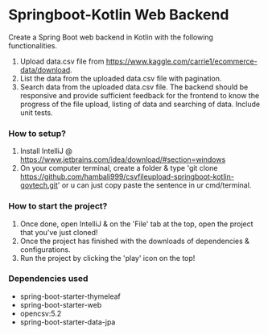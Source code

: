 # Springboot-Kotlin Web Backend

Create a Spring Boot web backend in Kotlin with the following functionalities.
1. Upload data.csv file from
   https://www.kaggle.com/carrie1/ecommerce-data/download.
2. List the data from the uploaded data.csv file with pagination.
3. Search data from the uploaded data.csv file.
   The backend should be responsive and provide sufficient feedback for the frontend to
   know the progress of the file upload, listing of data and searching of data.
   Include unit tests.

### How to setup?

1. Install IntelliJ @ https://www.jetbrains.com/idea/download/#section=windows
2. On your computer terminal, create a folder & type 'git clone https://github.com/hambali999/csvfileupload-springboot-kotlin-govtech.git' or u can just copy paste the sentence in ur cmd/terminal.

### How to start the project?

1. Once done, open IntelliJ & on the 'File' tab at the top, open the project that you've just cloned!
2. Once the project has finished with the downloads of dependencies & configurations. 
3. Run the project by clicking the 'play' icon on the top!

### Dependencies used
- spring-boot-starter-thymeleaf
- spring-boot-starter-web
- opencsv:5.2
- spring-boot-starter-data-jpa